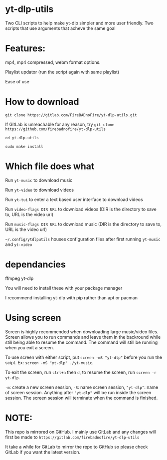 # yt-dlp-utils
Two CLI scripts to help make yt-dlp simpler and more user friendly.
Two scripts that use arguments that acheve the same goal

# Features:
 mp4, mp4 compressed, webm format options. 

Playlist updator (run the script again with same playlist)

Ease of use

# How to download
`git clone https://gitlab.com/FireBADnoFire/yt-dlp-utils.git`

If GitLab is unreachable for any reason, try `git clone https://github.com/firebadnofire/yt-dlp-utils`

`cd yt-dlp-utils`

`sudo make install`

# Which file does what
Run `yt-music` to download music

Run `yt-video` to download videos

Run `yt-tui` to enter a text based user interface to download videos

Run `video-flags DIR URL` to download videos (DIR is the directory to save to, URL is the video url)

Run `music-flags DIR URL` to download music (DIR is the directory to save to, URL is the video url)

`~/.config/ytdlputils` houses configuration files after first running `yt-music` and `yt-video`

# dependancies
ffmpeg yt-dlp

You will need to install these with your package manager

I recommend installing yt-dlp with pip rather than apt or pacman

# Using screen
Screen is highly recommended when downloading large music/video files. Screen allows you to run commands and leave them in the backround while still being able to resume the command. The command will still be running when you exit a screen.

To use screen with either script, put `screen -mS "yt-dlp"` before you run the scipt. Ex: `screen -mS "yt-dlp" ./yt-music`. 

To exit the screen, run `ctrl+a` then `d`, to resume the screen, run `screen -r yt-dlp`.

`-m`: create a new screen session, `-S`: name screen session, `"yt-dlp"`: name of screen session. Anything after `"yt-dlp"` will be run inside the screen session. The screen session will terminate when the command is finished.


# NOTE:
This repo is mirrored on GitHub. I mainly use GitLab and any changes will first be made to `https://gitlab.com/firebadnofire/yt-dlp-utils`

It take a while for GitLab to mirror the repo to GitHub so please check GitLab if you want the latest version.
